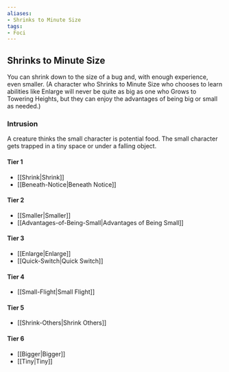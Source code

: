 ```yaml
---
aliases:
- Shrinks to Minute Size
tags:
- Foci
---
```


  
## Shrinks to Minute Size  
You can shrink down to the size of a bug and, with enough experience, even smaller. (A character who Shrinks to Minute Size who chooses to learn abilities like Enlarge will never be quite as big as one who Grows to Towering Heights, but they can enjoy the advantages of being big or small as needed.)  
 ### Intrusion  
A creature thinks the small character is potential food. The small character gets trapped in a tiny space or under a falling object.   
#### Tier 1    
* [[Shrink|Shrink]]  
* [[Beneath-Notice|Beneath Notice]]  
#### Tier 2    
* [[Smaller|Smaller]]  
* [[Advantages-of-Being-Small|Advantages of Being Small]]  
#### Tier 3    
  - [[Enlarge|Enlarge]]  
  - [[Quick-Switch|Quick Switch]]  
#### Tier 4    
* [[Small-Flight|Small Flight]]  
#### Tier 5    
* [[Shrink-Others|Shrink Others]]  
#### Tier 6    
  - [[Bigger|Bigger]]  
  - [[Tiny|Tiny]]
